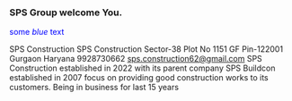 ### SPS Group welcome You. 

<span style="color:blue">some *blue* text</span>

SPS
Construction
SPS Construction Sector-38 
Plot No 1151 GF Pin-122001 
Gurgaon Haryana
9928730662
sps.construction62@gmail.com
SPS Construction established in 2022 with its parent company SPS 
Buildcon established in 2007 focus on providing good construction works 
to its customers. Being in business for last 15 years
